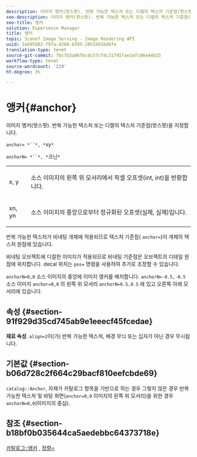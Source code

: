 ```yaml
---
description: 이미지 앵커(핫스팟). 반복 가능한 텍스처 또는 디캘의 텍스처 기준점(핫스팟)을 지정합니다.
seo-description: 이미지 앵커(핫스팟). 반복 가능한 텍스처 또는 디캘의 텍스처 기준점(핫스팟)을 지정합니다.
seo-title: 앵커
solution: Experience Manager
title: 앵커
topic: Scene7 Image Serving - Image Rendering API
uuid: 1e695882-f97a-4208-b595-2851b91bdbfe
translation-type: tm+mt
source-git-commit: 7bc7b3a86fbcdc57cfdc31745fae3afc06e44b15
workflow-type: tm+mt
source-wordcount: '219'
ht-degree: 3%

---
```



# 앵커{#anchor}

이미지 앵커(핫스팟). 반복 가능한 텍스처 또는 디캘의 텍스처 기준점(핫스팟)을 지정합니다.

`anchor= *``*, *`xy`*`

`anchorN= *``*, *`크닌`*`

<table id="simpletable_1D8E91D8424A424787C4D20C9B040115"> 
 <tr class="strow"> 
  <td class="stentry"> <p><span class="varname"> x</span>,  <span class="varname"> y</span> </p></td> 
  <td class="stentry"> <p>소스 이미지의 왼쪽 위 모서리에서 픽셀 오프셋(int, int)을 반환합니다. </p></td> 
 </tr> 
 <tr class="strow"> 
  <td class="stentry"> <p><span class="varname"> xn</span>,  <span class="varname"> yn</span> </p></td> 
  <td class="stentry"> <p>소스 이미지의 중앙으로부터 정규화된 오프셋(실제, 실제)입니다. </p></td> 
 </tr> 
</table>

반복 가능한 텍스처가 비네팅 개체에 적용되므로 텍스처 기준점( `anchor=`)이 개체의 텍스처 원점에 있습니다.

비네팅 오브젝트에 디컬한 이미지가 적용되므로 비네팅 기준점은 오브젝트의 디테일 원점에 위치합니다. decal 위치는 `pos=` 명령을 사용하여 추가로 조정할 수 있습니다.

`anchorN=0,0` 소스 이미지의 중앙에 이미지 앵커를 배치합니다. `anchorN=-0.5,-0.5` 소스 이미지 `anchor=0,0` 의 왼쪽 위 모서리 `anchorN=0.5,0.5` 에 있고 오른쪽 아래 모서리에 있습니다.

## 속성 {#section-91f929d35cd745ab9e1eeecf45fcedae}

**재료 속성**. `align=2`이(가) 반복 가능한 텍스처, 배경 무늬 또는 십자가 아닌 경우 무시됩니다.

## 기본값 {#section-b06d728c2f664c29bacf810eefcbde69}

`catalog::Anchor`, 자재가 카탈로그 항목을 기반으로 하는 경우 그렇지 않은 경우 반복 가능한 텍스처 및 바탕 화면(`anchor=0,0` 이미지의 왼쪽 위 모서리)을 위한 경우 `anchorN=0,0`(이미지의 중심).

## 참조 {#section-b18bf0b035644ca5aedebbc64373718e}

[카탈로그::앵커](../../../../../ir-api/material-cat/image-rendering-api-ref/c-ir-material-catalog/c-ir-material-data-reference/r-ir-cat-anchor.md#reference-d9b1d49db1fc440686f64b84453297ab) ,  [정렬=](../../../../../ir-api/http-protocol/image-rendering-api-ref/c-ir-http-protocol-ref/c-ir-http-protocol-command-reference/r-ir-align.md#reference-4d63baa522ce42f9b15167ba34c5c6a7)
